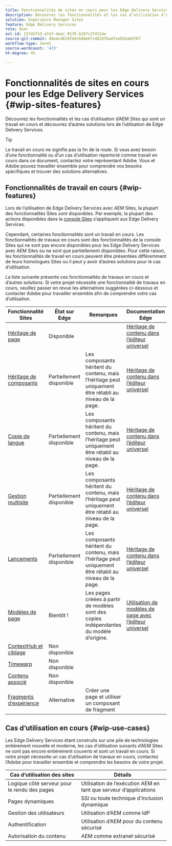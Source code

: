 ```yaml
---
title: Fonctionnalités de sites en cours pour les Edge Delivery Services
description: Découvrez les fonctionnalités et les cas d’utilisation d’AEM Sites qui sont un travail en cours et découvrez d’autres solutions lors de l’utilisation de Edge Delivery Services.
solution: Experience Manager Sites
feature: Edge Delivery Services
role: User
exl-id: 21745f53-a7ef-4eec-9170-b267c2f4314e
source-git-commit: dbe4cd619f4dc680e6fc4826f6a4fea92bab9707
workflow-type: tm+mt
source-wordcount: '473'
ht-degree: 4%

---
```


# Fonctionnalités de sites en cours pour les Edge Delivery Services {#wip-sites-features}

Découvrez les fonctionnalités et les cas d’utilisation d’AEM Sites qui sont un travail en cours et découvrez d’autres solutions lors de l’utilisation de Edge Delivery Services.

>[!TIP]
>
>Le travail en cours ne signifie pas la fin de la route. Si vous avez besoin d’une fonctionnalité ou d’un cas d’utilisation répertorié comme travail en cours dans ce document, contactez votre représentant Adobe. Vous et Adobe pouvez travailler ensemble pour comprendre vos besoins spécifiques et trouver des solutions alternatives.

## Fonctionnalités de travail en cours {#wip-features}

Lors de l’utilisation de Edge Delivery Services avec AEM Sites, la plupart des fonctionnalités Sites sont disponibles. Par exemple, la plupart des actions disponibles dans la [console Sites](/help/sites-cloud/authoring/sites-console/introduction.md) s’appliquent aux Edge Delivery Services.

Cependant, certaines fonctionnalités sont un travail en cours. Les fonctionnalités de travaux en cours sont des fonctionnalités de la console Sites qui ne sont pas encore disponibles pour les Edge Delivery Services avec AEM Sites ou ne sont que partiellement disponibles. Pour cette raison, les fonctionnalités de travail en cours peuvent être présentées différemment de leurs homologues Sites ou il peut y avoir d’autres solutions pour le cas d’utilisation.

La liste suivante présente ces fonctionnalités de travaux en cours et d’autres solutions. Si votre projet nécessite une fonctionnalité de travaux en cours, veuillez passer en revue les alternatives suggérées ci-dessous et contacter Adobe pour travailler ensemble afin de comprendre votre cas d’utilisation.

| Fonctionnalité Sites | État sur Edge | Remarques | Documentation Edge |
|---|---|---|---|
| [Héritage de page](/help/sites-cloud/administering/msm-and-translation.md) | Disponible |  | [Héritage de contenu dans l’éditeur universel](/help/sites-cloud/authoring/universal-editor/inheritance.md) |
| [Héritage de composants](/help/sites-cloud/administering/msm-and-translation.md) | Partiellement disponible | Les composants héritent du contenu, mais l’héritage peut uniquement être rétabli au niveau de la page. | [Héritage de contenu dans l’éditeur universel](/help/sites-cloud/authoring/universal-editor/inheritance.md) |
| [Copie de langue](/help/sites-cloud/administering/translation/overview.md) | Partiellement disponible | Les composants héritent du contenu, mais l’héritage peut uniquement être rétabli au niveau de la page. | [Héritage de contenu dans l’éditeur universel](/help/sites-cloud/authoring/universal-editor/inheritance.md) |
| [Gestion multisite](/help/sites-cloud/administering/msm/overview.md) | Partiellement disponible | Les composants héritent du contenu, mais l’héritage peut uniquement être rétabli au niveau de la page. | [Héritage de contenu dans l’éditeur universel](/help/sites-cloud/authoring/universal-editor/inheritance.md) |
| [Lancements](/help/sites-cloud/authoring/launches/overview.md) | Partiellement disponible | Les composants héritent du contenu, mais l’héritage peut uniquement être rétabli au niveau de la page. | [Héritage de contenu dans l’éditeur universel](/help/sites-cloud/authoring/universal-editor/inheritance.md) |
| [Modèles de page](/help/sites-cloud/authoring/page-editor/templates.md) | Bientôt ! | Les pages créées à partir de modèles sont des copies indépendantes du modèle d’origine. | [Utilisation de modèles de page avec l’éditeur universel](/help/sites-cloud/authoring/universal-editor/templates.md) |
| [ContextHub et ciblage](/help/sites-cloud/authoring/personalization/overview.md) | Non disponible |  |  |
| [Timewarp](/help/sites-cloud/authoring/launches/preview.md) | Non disponible |  |  |
| [Contenu associé](/help/sites-cloud/authoring/page-editor/editor-side-panel.md#associated-content-browser) | Non disponible |  |  |
| [Fragments d’expérience](/help/sites-cloud/authoring/fragments/experience-fragments.md) | Alternative | Créer une page et utiliser un composant de fragment |  |

## Cas d’utilisation en cours {#wip-use-cases}

Les Edge Delivery Services étant construits sur une pile de technologies entièrement nouvelle et moderne, les cas d’utilisation suivants d’AEM Sites ne sont pas encore entièrement couverts et sont un travail en cours. Si votre projet nécessite un cas d’utilisation de travaux en cours, contactez l’Adobe pour travailler ensemble et comprendre les besoins de votre projet.

| Cas d’utilisation des sites | Détails |
|---|---|
| Logique côté serveur pour le rendu des pages | Utilisation de l’exécution AEM en tant que serveur d’applications |
| Pages dynamiques | SSI ou toute technique d’inclusion dynamique |
| Gestion des utilisateurs | Utilisation d’AEM comme IdP |
| Authentification | Utilisation d’AEM pour du contenu sécurisé |
| Autorisation du contenu | AEM comme extranet sécurisé |
